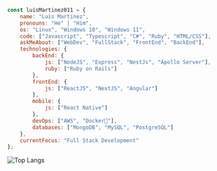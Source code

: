 
```javascript
const luisMartinez011 = {
    name: "Luis Martinez",
    pronouns: "He" | "Him",
    os: "Linux", "Windows 10", "Windows 11",
    code: ["Javascript", "Typescript", "C#", "Ruby", "HTML/CSS"],
    askMeAbout: ["WebDev", "FullStack", "FrontEnd", "BackEnd"],
    technologies: {
        backEnd: {
            js: ["NodeJS", "Express", "NestJs", "Apollo Server"],
            ruby: ["Ruby on Rails"]
        },
        frontEnd: {
            js: ["ReactJS", "NextJS", "Angular"]
        },
        mobile: {
            js: ["React Native"]
        },
        devOps: ["AWS", "Docker🐳"],
        databases: ["MongoDB", "MySQL", "PostgreSQL"]
    },
    currentFocus: "Full Stack Development"
};
```

![Top Langs](https://github-readme-stats.vercel.app/api/top-langs/?username=luisMartinez011&layout=compact&theme=dark&hide_border=true)
